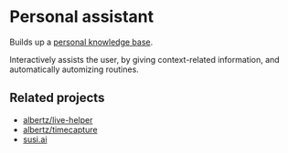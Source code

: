 # Personal assistant

Builds up a [personal knowledge base](https://github.com/albertz/wiki/blob/master/personal-knowledge-base.md).

Interactively assists the user, by giving context-related information, and automatically automizing routines.

## Related projects

* [albertz/live-helper](https://github.com/albertz/live-helper)
* [albertz/timecapture](https://github.com/albertz/timecapture)
* [susi.ai](http://susi.ai)
